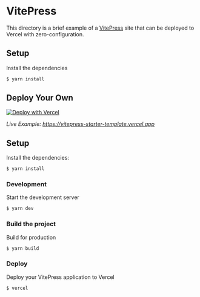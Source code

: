 # VitePress

This directory is a brief example of a [VitePress](https://vitepress.vuejs.org/) site that can be deployed to Vercel with zero-configuration.

## Setup

Install the dependencies

```bash
$ yarn install
```

## Deploy Your Own

[![Deploy with Vercel](https://vercel.com/button)](https://vercel.com/new/clone?repository-url=https://github.com/khulnasoft/devship/tree/main/examples/vitepress&template=vitepress)

_Live Example: https://vitepress-starter-template.vercel.app_

## Setup

Install the dependencies:

```bash
$ yarn install
```

### Development

Start the development server

```bash
$ yarn dev
```

### Build the project

Build for production

```bash
$ yarn build
```

### Deploy

Deploy your VitePress application to Vercel

```bash
$ vercel
```

